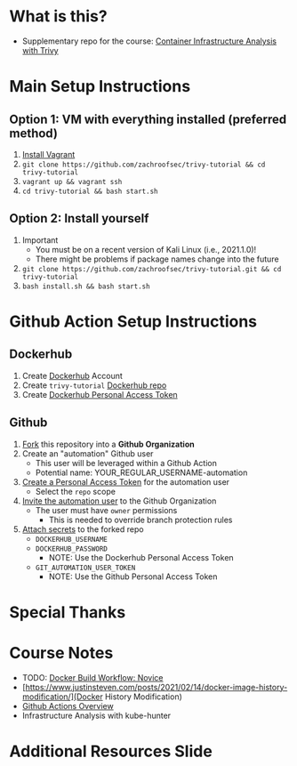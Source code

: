 # What is this?
+ Supplementary repo for the course: [Container Infrastructure Analysis with Trivy](https://app.pluralsight.com/library/courses/container-infrastructure-analysis-trivy/)

# Main Setup Instructions
## Option 1: VM with everything installed (preferred method)
1. [Install Vagrant](https://www.vagrantup.com/docs/installation) 
2. `git clone https://github.com/zachroofsec/trivy-tutorial && cd trivy-tutorial`
3. `vagrant up && vagrant ssh`
4. `cd trivy-tutorial && bash start.sh`

## Option 2: Install yourself
1. Important
    + You must be on a recent version of Kali Linux (i.e., 2021.1.0)! 
    + There might be problems if package names change into the future
2. `git clone https://github.com/zachroofsec/trivy-tutorial.git && cd trivy-tutorial`
3. `bash install.sh && bash start.sh`

# Github Action Setup Instructions
## Dockerhub
1. Create [Dockerhub](https://hub.docker.com/) Account
2. Create `trivy-tutorial` [Dockerhub repo](https://docs.docker.com/docker-hub/repos/)
3. Create [Dockerhub Personal Access Token](https://docs.docker.com/docker-hub/access-tokens/)
## Github
1. [Fork](https://docs.github.com/en/github/getting-started-with-github/fork-a-repo) this repository into a **Github Organization**
2. Create an "automation" Github user
    + This user will be leveraged within a Github Action
    + Potential name: YOUR_REGULAR_USERNAME-automation
3. [Create a Personal Access Token](https://docs.github.com/en/github/authenticating-to-github/creating-a-personal-access-token) for the automation user
    + Select the `repo` scope
5. [Invite the automation user](https://docs.github.com/en/github/setting-up-and-managing-organizations-and-teams/managing-membership-in-your-organization) to the Github Organization
    + The user must have `owner` permissions
        + This is needed to override branch protection rules
6. [Attach secrets](https://docs.github.com/en/actions/reference/encrypted-secrets) to the forked repo
    + `DOCKERHUB_USERNAME`
    + `DOCKERHUB_PASSWORD`
        + NOTE: Use the Dockerhub Personal Access Token
    + `GIT_AUTOMATION_USER_TOKEN`
        + NOTE: Use the Github Personal Access Token

# Special Thanks

# Course Notes
+ TODO: [Docker Build Workflow: Novice]()
+ [https://www.justinsteven.com/posts/2021/02/14/docker-image-history-modification/](Docker History Modification)
+ [Github Actions Overview](https://docs.github.com/en/actions/learn-github-actions/introduction-to-github-actions#overview)
+ Infrastructure Analysis with kube-hunter

# Additional Resources Slide
